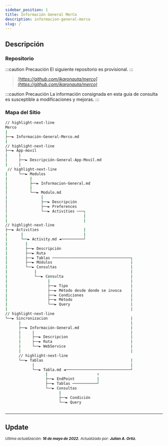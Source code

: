 ```yaml
---
sidebar_position: 1
title: Información General MerCo
description: informacion-general-merco
slug: /
---
```


## Descripción

### Repositorio

:::caution Precaución
El siguiente repositorio es provisional. 
:::

>*[https://github.com/ikaronauta/merco](https://github.com/ikaronauta/merco)*


:::caution Precaución
La información consignada en esta guía de consulta es susceptible a modificaciones y mejoras. 
:::

### Mapa del Sitio

```bash
// highlight-next-line
Merco
|
├──► Información-General-Merco.md
|
// highlight-next-line
├──► App-movil
|     |
│     ├──► Descripción-General-App-Movil.md
|     |
 // highlight-next-line
|     └──► Modulos 
|          |
│          ├──► Informacion-General.md
|          |
│          └──► Modulo.md
|               |
│               ├──► Descripción
│               ├──► Preferences
│               └──► Activities ───┐
|                                  |
|                                  |
// highlight-next-line
├──► Activities                    |
|      |                           |
|      └──► Activity.md ◄──────────┘
|        |
|        ├──► Descripción
|        ├──► Ruta
|        ├──► Tablas ───────────────────────────────────┐
|        ├──► Módulos                                   |
|        └──► Consultas                                 |
|            |                                          |
|            └──► Consulta                              |
|                  |                                    |
|                  ├──► Tipo                            |
|                  ├──► Método desde donde se invoca    |
|                  ├──► Condiciones                     |
|                  ├──► Método                          |
|                  └──► Query                           |
|                                                       |
// highlight-next-line
└──► Sincronizacion                                     |
      |                                                 |
      ├──► Información-General.md                       |
      |     |                                           |
      |     ├──► Descripcion                            |
      |     ├──► Ruta                                   |
      |     └──► WebService                             |
      |                                                 |
      // highlight-next-line                            
      └──► Tablas                                       |
            |                                           |
            └──► Tabla.md ◄─────────────────────────────┘
                  |                      ↑
                  ├──► EndPoint          |
                  ├──► Tablas ───────────┘
                  └──► Consultas
                        |
                        ├──► Condición
                        └──► Query
    
```

***

## Update

<div class="ultima-actualizacion">
  <small>
    <i>
      Ultima actualización:
      <b> 16 de mayo de 2022.</b>
    </i>
  </small>

  <small>
    <i>
      Actualizado por:
      <b> Julian A. Ortiz.</b>
    </i>
  </small>
</div>